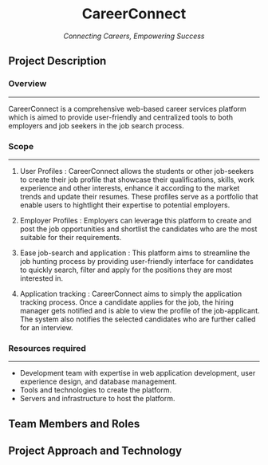 <p align="center">
  <h1 align="center">CareerConnect</h1>
  <p align="center">
    <i>Connecting Careers, Empowering Success</i>
    <br/>
  </p>
</p>

## Project Description
### Overview
--------------
CareerConnect is a comprehensive web-based career services platform which is aimed to provide user-friendly and centralized tools to both employers and job seekers in the job search process.

### Scope
--------------
1. User Profiles : CareerConnect allows the students or other job-seekers to create their job profile that showcase their qualifications, skills, work experience and other interests, enhance it according to the market trends and update their resumes. These profiles serve as a portfolio that enable users to hightlight their expertise to potential employers.

2. Employer Profiles : Employers can leverage this platform to create and post the job opportunities and shortlist the candidates who are the most suitable for their requirements.

3. Ease job-search and application : This platform aims to streamline the job hunting process by providing user-friendly interface for candidates to quickly search, filter and apply for the positions they are most interested in. 

4. Application tracking : CareerConnect aims to simply the application tracking process. Once a candidate applies for the job, the hiring manager gets notified and is able to view the profile of the job-applicant. The system also notifies the selected candidates who are further called for an interview.

### Resources required
-------------------
- Development team with expertise in web application development, user experience design, and database management.
- Tools and technologies to create the platform.
- Servers and infrastructure to host the platform.

## Team Members and Roles

## Project Approach and Technology
